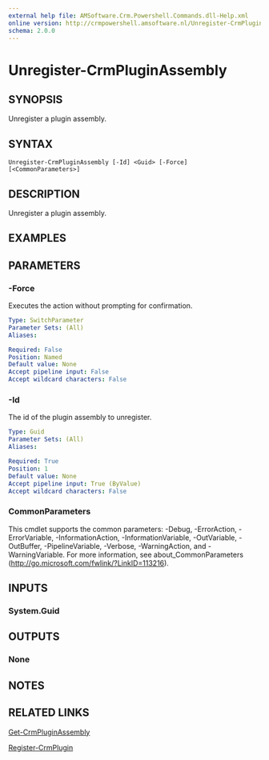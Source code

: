 ```yaml
---
external help file: AMSoftware.Crm.Powershell.Commands.dll-Help.xml
online version: http://crmpowershell.amsoftware.nl/Unregister-CrmPluginAssembly.html
schema: 2.0.0
---
```


# Unregister-CrmPluginAssembly

## SYNOPSIS
Unregister a plugin assembly.

## SYNTAX

```
Unregister-CrmPluginAssembly [-Id] <Guid> [-Force] [<CommonParameters>]
```

## DESCRIPTION
Unregister a plugin assembly.

## EXAMPLES

## PARAMETERS

### -Force
Executes the action without prompting for confirmation.

```yaml
Type: SwitchParameter
Parameter Sets: (All)
Aliases: 

Required: False
Position: Named
Default value: None
Accept pipeline input: False
Accept wildcard characters: False
```

### -Id
The id of the plugin assembly to unregister.

```yaml
Type: Guid
Parameter Sets: (All)
Aliases: 

Required: True
Position: 1
Default value: None
Accept pipeline input: True (ByValue)
Accept wildcard characters: False
```

### CommonParameters
This cmdlet supports the common parameters: -Debug, -ErrorAction, -ErrorVariable, -InformationAction, -InformationVariable, -OutVariable, -OutBuffer, -PipelineVariable, -Verbose, -WarningAction, and -WarningVariable. For more information, see about_CommonParameters (http://go.microsoft.com/fwlink/?LinkID=113216).

## INPUTS

### System.Guid

## OUTPUTS

### None

## NOTES

## RELATED LINKS

[Get-CrmPluginAssembly](Get-CrmPluginAssembly.md)

[Register-CrmPlugin](Register-CrmPlugin.md)
